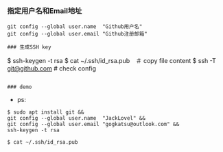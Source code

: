 ### 指定用户名和Email地址
````
git config --global user.name  "Github用户名"
git config --global user.email "Github注册邮箱"
````

```
### 生成SSH key
```
$ ssh-keygen -t rsa
$ cat ~/.ssh/id_rsa.pub　＃ copy file content 
$ ssh -T git@github.com  # check config 
```

### demo 
```
- ps: 
```
$ sudo apt install git && 
git config --global user.name  "JackLovel" &&
git config --global user.email "gogkatsu@outlook.com" && 
ssh-keygen -t rsa 

$ cat ~/.ssh/id_rsa.pub  
```

